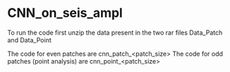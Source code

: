 # CNN_on_seis_ampl
To run the code first unzip the data present in the two rar files Data_Patch and Data_Point

The code for even patches are cnn_patch_<patch_size>
The code for odd patches (point analysis) are cnn_point_<patch_size>

